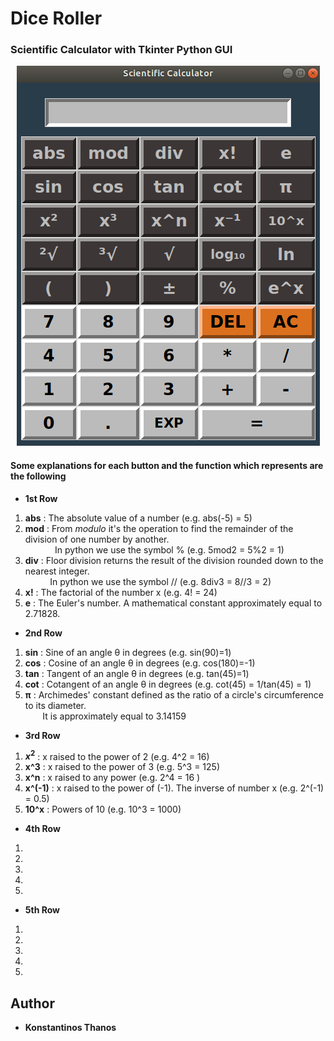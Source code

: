 # Dice Roller


### Scientific Calculator with Tkinter Python GUI

<p align="center">
   <img src="sci_calc.png">
</p>

#### Some explanations for each button and the function which represents are the following

- **1st Row**  
  
1. **abs** : The absolute value of a number (e.g. abs(-5) = 5)
2. **mod** : From *modulo* it's the operation to find the remainder of the division of one number by another.  
&nbsp; &nbsp; &nbsp; &nbsp; &nbsp; &nbsp;  In python we use the symbol %  (e.g. 5mod2 = 5%2 = 1)  
3. **div** : Floor division returns the result of the division rounded down to the nearest integer.  
&nbsp; &nbsp; &nbsp; &nbsp; &nbsp;  In python we use the symbol //  (e.g. 8div3 = 8//3 = 2)
4. **x!**  : The factorial of the number x (e.g. 4! = 24)
5. **e**   : The Euler's number. A mathematical constant approximately equal to 2.71828.  

- **2nd Row**  

1. **sin** : Sine of an angle &theta; in degrees (e.g. sin(90)=1)
2. **cos** : Cosine of an angle &theta; in degrees (e.g. cos(180)=-1)
3. **tan** : Tangent of an angle &theta; in degrees (e.g. tan(45)=1)
4. **cot** : Cotangent of an angle &theta; in degrees (e.g. cot(45) = 1/tan(45) = 1)
5. **π** : Archimedes' constant defined as the ratio of a circle's circumference to its diameter.  
&nbsp; &nbsp; &nbsp; &nbsp;It is approximately equal to 3.14159

- **3rd Row**  

1. **$x^2$** : x raised to the power of 2 (e.g. 4^2 = 16)
2. **x^3** : x raised to the power of 3 (e.g. 5^3 = 125)
3. **x^n** : x raised to any power (e.g. 2^4 = 16 )
4. **x^(-1)** : x raised to the power of (-1). The inverse of number x (e.g. 2^(-1) = 0.5)
5. **10^x** : Powers of 10 (e.g. 10^3 = 1000)

- **4th Row**  

1. 
2.
3.
4.
5.

- **5th Row**  

1.
2.
3.
4.
5.

## Author
* **Konstantinos Thanos**
